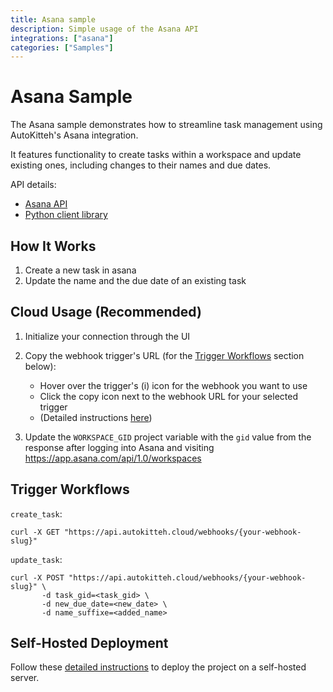 ```yaml
---
title: Asana sample
description: Simple usage of the Asana API
integrations: ["asana"]
categories: ["Samples"]
---
```


# Asana Sample

The Asana sample demonstrates how to streamline task management using AutoKitteh's Asana integration.

It features functionality to create tasks within a workspace and update existing ones,
including changes to their names and due dates.

API details:

- [Asana API](https://developers.asana.com/docs/quick-start)
- [Python client library](https://developers.asana.com/docs/migration-guide-python-v5)

## How It Works

1. Create a new task in asana
2. Update the name and the due date of an existing task

## Cloud Usage (Recommended)

1. Initialize your connection through the UI
2. Copy the webhook trigger's URL (for the [Trigger Workflows](#trigger-workflows) section below):

   - Hover over the trigger's (i) icon for the webhook you want to use
   - Click the copy icon next to the webhook URL for your selected trigger
   - (Detailed instructions
     [here](https://docs.autokitteh.com/get_started/deployment#webhook-urls))

3. Update the `WORKSPACE_GID` project variable with the `gid` value from the response after logging into Asana and visiting https://app.asana.com/api/1.0/workspaces

## Trigger Workflows

`create_task`:

```shell
curl -X GET "https://api.autokitteh.cloud/webhooks/{your-webhook-slug}"
```

`update_task`:

```shell
curl -X POST "https://api.autokitteh.cloud/webhooks/{your-webhook-slug}" \
       -d task_gid=<task_gid> \
       -d new_due_date=<new_date> \
       -d name_suffixe=<added_name>
```

## Self-Hosted Deployment

Follow these [detailed instructions](https://docs.autokitteh.com/get_started/deployment) to deploy the project on a self-hosted server.
